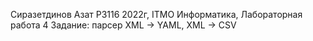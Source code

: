 Сиразетдинов Азат P3116 2022г, ITMO
Информатика, Лабораторная работа 4
Задание: парсер XML -> YAML, XML -> CSV